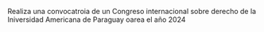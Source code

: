 Realiza una convocatroia de un Congreso internacional sobre derecho de la Iniversidad Americana de Paraguay oarea el año 2024
